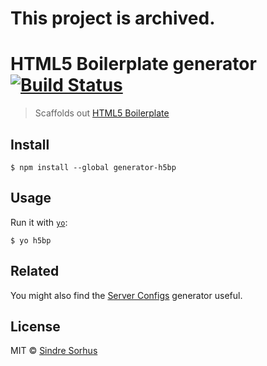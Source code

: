 # This project is archived. 

# HTML5 Boilerplate generator [![Build Status](https://travis-ci.org/h5bp/generator-h5bp.png?branch=master)](http://travis-ci.org/h5bp/generator-h5bp)

> Scaffolds out [HTML5 Boilerplate](http://html5boilerplate.com)


## Install

```
$ npm install --global generator-h5bp
```


## Usage

Run it with [`yo`](https://github.com/yeoman/yo):

```
$ yo h5bp
```


## Related

You might also find the [Server Configs](https://github.com/h5bp/generator-server-configs) generator useful.


## License

MIT © [Sindre Sorhus](http://sindresorhus.com)
